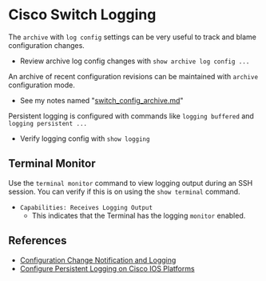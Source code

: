 # Cisco Switch Logging

The `archive` with `log config` settings can be very useful to track and blame configuration changes.

* Review archive log config changes with `show archive log config ...`

An archive of recent configuration revisions can be maintained with `archive` configuration mode.

* See my notes named "[switch_config_archive.md][3]"

Persistent logging is configured with commands like `logging buffered` and `logging persistent ...`

* Verify logging config with `show logging`

## Terminal Monitor

Use the `terminal monitor` command to view logging output during an SSH session. 
You can verify if this is on using the `show terminal` command.

* `Capabilities: Receives Logging Output`
  * This indicates that the Terminal has the logging `monitor` enabled.

## References

* [Configuration Change Notification and Logging][2]
* [Configure Persistent Logging on Cisco IOS Platforms][1]

[1]: https://www.cisco.com/c/en/us/support/docs/voice/telephony-signaling/212102-Configure-Persistent-Logging-on-Cisco-IO.html
[2]: https://www.cisco.com/c/en/us/td/docs/ios/ios_xe/fundamentals/configuration/guide/2_xe/cf_xe_book/cf_config-logger_xe.html
[3]: ./switch_config_archive.md
